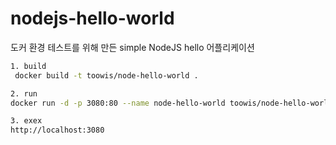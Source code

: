 # nodejs-hello-world
도커 환경 테스트를 위해 만든 simple NodeJS hello 어플리케이션

```bash
1. build
 docker build -t toowis/node-hello-world .

2. run
docker run -d -p 3080:80 --name node-hello-world toowis/node-hello-world

3. exex
http://localhost:3080
```
